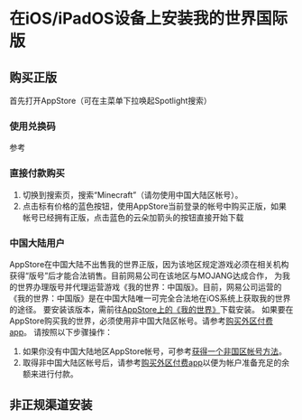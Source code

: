 # 在iOS/iPadOS设备上安装我的世界国际版
## 购买正版
首先打开AppStore（可在主菜单下拉唤起Spotlight搜索）
### 使用兑换码
参考  
### 直接付款购买
1. 切换到搜索页，搜索“Minecraft”（请勿使用中国大陆区帐号）。
2. 点击标有价格的蓝色按钮，使用AppStore当前登录的帐号中购买正版，如果帐号已经拥有正版，点击蓝色的云朵加箭头的按钮直接开始下载  

### 中国大陆用户
AppStore在中国大陆不出售我的世界正版，因为该地区规定游戏必须在相关机构获得“版号”后才能合法销售。目前网易公司在该地区与MOJANG达成合作，
为我的世界办理版号并代理运营游戏《我的世界：中国版》。目前，网易公司运营的《我的世界：中国版》是在中国大陆唯一可完全合法地在iOS系统上获取我的世界的途径。
要安装该版本，需前往[AppStore上的《我的世界》](https://apps.apple.com/cn/app/我的世界-感恩季/id1243986797)下载安装。
如果要在AppStore购买我的世界，必须使用非中国大陆区帐号。请参考[购买外区付费app](https://minimouse0.github.io/48stutorials/apple_products_tips/AppStore/#/buy_overseas_apps)。
请按照以下步骤操作：
1. 如果你没有中国大陆地区AppStore帐号，可参考[获得一个非国区帐号方法](https://minimouse0.github.io/48stutorials/apple_products_tips/AppleID/#/get_not_chinese_mainland_account)。
2. 取得非中国大陆区帐号后，请参考[购买外区付费app](https://minimouse0.github.io/48stutorials/apple_products_tips/AppStore/#/buy_overseas_apps)以便为帐户准备充足的余额来进行付款。

## 非正规渠道安装
